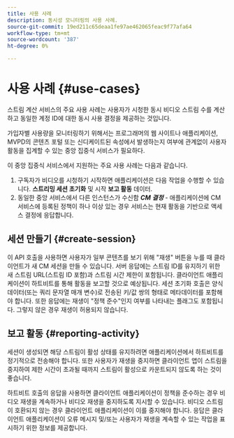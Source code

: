 ```yaml
---
title: 사용 사례
description: 동시성 모니터링의 사용 사례.
source-git-commit: 19ed211c65deaa1fe97ae462065feac9f77afa64
workflow-type: tm+mt
source-wordcount: '387'
ht-degree: 0%

---
```



# 사용 사례 {#use-cases}

스트림 계산 서비스의 주요 사용 사례는 사용자가 시청한 동시 비디오 스트림 수를 계산하고 동일한 계정 ID에 대한 동시 사용 결정을 제공하는 것입니다.

가입자별 사용량을 모니터링하기 위해서는 프로그래머의 웹 사이트나 애플리케이션, MVPD의 콘텐츠 포털 또는 신디케이트된 속성에서 발생하는지 여부에 관계없이 사용자 활동을 집계할 수 있는 중앙 집중식 서비스가 필요하다.

이 중앙 집중식 서비스에서 지원하는 주요 사용 사례는 다음과 같습니다.

1. 구독자가 비디오를 시청하기 시작하면 애플리케이션은 다음 작업을 수행할 수 있습니다. **스트리밍 세션 초기화** 및 시작 **보고 활동** 데이터.
1. 동일한 중앙 서비스에서 다른 인스턴스가 수신함 ***CM 결정*** - 애플리케이션에 CM 서비스에 등록된 정책이 하나 이상 있는 경우 서비스는 현재 활동을 기반으로 액세스 결정에 응답합니다.


## 세션 만들기 {#create-session}

이 API 호출을 사용하면 사용자가 일부 콘텐츠를 보기 위해 &quot;재생&quot; 버튼을 누를 때 클라이언트가 새 CM 세션을 만들 수 있습니다. 서버 응답에는 스트림 ID를 유지하기 위한 새 스트림 URL(스트림 ID 포함)과 스트림 시간 제한이 포함됩니다. 클라이언트 애플리케이션이 하트비트를 통해 활동을 보고할 것으로 예상됩니다. 세션 초기화 호출은 양식 데이터(또는 쿼리 문자열 매개 변수)로 전송된 키/값 쌍의 형태로 메타데이터를 포함해야 합니다. 또한 응답에는 재생이 &quot;정책 준수&quot;인지 여부를 나타내는 플래그도 포함됩니다. 그렇지 않은 경우 재생이 허용되지 않습니다.

## 보고 활동 {#reporting-activity}

세션이 생성되면 해당 스트림이 활성 상태를 유지하려면 애플리케이션에서 하트비트를 정기적으로 전송해야 합니다. 또한 사용자가 재생을 중지하면 클라이언트 앱이 스트림을 중지하여 제한 시간이 초과될 때까지 스트림이 활성으로 카운트되지 않도록 하는 것이 좋습니다.

하트비트 호출의 응답을 사용하면 클라이언트 애플리케이션이 정책을 준수하는 경우 비디오 재생을 계속하거나 비디오 재생을 중지하도록 지시할 수 있습니다. 비디오 스트림이 호환되지 않는 경우 클라이언트 애플리케이션이 이를 중지해야 합니다. 응답은 클라이언트 애플리케이션이 오류 메시지 및/또는 사용자가 재생을 계속할 수 있는 작업을 표시하기 위한 정보를 제공합니다.
